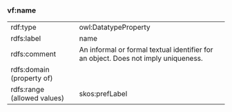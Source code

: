 ### vf:name

<table>
<tr><td>rdf:type</td><td>owl:DatatypeProperty</td></tr>
<tr><td>rdfs:label</td><td>name</td></tr>
<tr><td>rdfs:comment</td><td>An informal or formal textual identifier for an object. Does not imply uniqueness.</td></tr>
<tr><td>rdfs:domain (property of)</td><td></td></tr>
<tr><td>rdfs:range (allowed values)</td><td>skos:prefLabel</td></tr>
</table> 